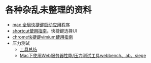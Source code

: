 # 各种杂乱未整理的资料

- [mac 全局快捷键启动应用程序](http://blog.csdn.net/coslay/article/details/39495743)
- [shortcut使用指南](http://support.shortcatapp.com/kb/general/getting-started)，快捷键选择UI
- [chrome快捷键vimium使用指南](http://www.iplaysoft.com/vimium-and-vimperator.html)
- 压力测试
    - [工具总结](http://www.yeolar.com/note/2012/11/24/web-bench-test/)
    - [Mac下使用Web服务器性能/压力测试工具webbench、ab、siege](http://segmentfault.com/a/1190000002491609)
